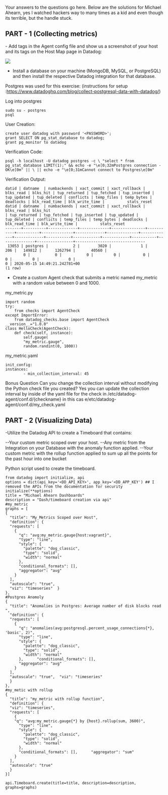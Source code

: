 Your answers to the questions go here.
Below are the solutions for Michael Ahearn, yes I watched hackers way to many times as a kid and even though its terrible, but the handle stuck.
<h2>PART - 1 (Collecting metrics)</h2>
- Add tags in the Agent config file and show us a screenshot of your host and its tags on the Host Map page in Datadog:


![](https://github.com/LordNykon/hiring-engineers/blob/solutions-engineer/Datadoghostmaptagging.jpg)


- Install a database on your machine (MongoDB, MySQL, or PostgreSQL) and then install the respective Datadog integration for that database.

Postgres was used for this exercise: (instructions for setup :https://www.datadoghq.com/blog/collect-postgresql-data-with-datadog/)

Log into postgres

```
sudo su - postgres
psql
```

User Creation:
```
create user datadog with password '<PASSWORD>';
grant SELECT ON pg_stat_database to datadog;
grant pg_monitor to datadog
```


Verification Code:
```
psql -h localhost -U datadog postgres -c \ "select * from pg_stat_database LIMIT(1);" && echo -e "\e[0;32mPostgres connection - OK\e[0m" || \ || echo -e "\e[0;31mCannot connect to Postgres\e[0m"
```


Verification Output:
```
datid | datname  | numbackends | xact_commit | xact_rollback | blks_read | blks_hit | tup_returned | tup_fetched | tup_inserted | tup_updated | tup_deleted | conflicts | temp_files | temp_bytes | deadlocks | blk_read_time | blk_write_time |          stats_reset           datid | datname  | numbackends | xact_commit | xact_rollback | blks_read | blks_hit 
| tup_returned | tup_fetched | tup_inserted | tup_updated | tup_deleted | conflicts | temp_files | temp_bytes | deadlocks | blk_read_time | blk_write_time |          stats_reset
-------+----------+-------------+-------------+---------------+-----------+----------+--------------+-------------+--------------+-------------+-------------+-----------+------------+------------+-----------+---------------+----------------+-------------------------------
 13053 | postgres |           2 |        3020 |             1 |       206 |   149812 |      1262794 |       40560 |    
        0 |           0 |           0 |         0 |          0 |          0 |         0 |             0 |
0 | 2020-05-15 14:49:21.242781+00
(1 row)
```


- Create a custom Agent check that submits a metric named my_metric with a random value between 0 and 1000.

my_metric.py
```
import random
try:
    from checks import AgentCheck
except ImportError:
    from datadog_checks.base import AgentCheck
__version__="1.0.0"
class HelloCheck(AgentCheck):
    def check(self, instance):
        self.gauge(
        "my_metric.gauge",
        random.randint(0, 1000))
```


my_metric.yaml
```
init_config:
instances:
        - min_collection_interval: 45
```


Bonus Question Can you change the collection interval without modifying the Python check file you created?
Yes you can update the collection interval by inside of the yaml file for the check in /etc/datadog-agent/conf.d/{checkname} in this cas e/etc/datadog-agent/conf.d/my_check.yaml

<h2>PART - 2 (Visualizing Data)</h2>

-Utilize the Datadog API to create a Timeboard that contains:

--Your custom metric scoped over your host.
--Any metric from the Integration on your Database with the anomaly function applied.
--Your custom metric with the rollup function applied to sum up all the points for the past hour into one bucket

Python script used to create the timeboard.

```
from datadog import initialize, api
options = dict(api_key='<DD_API_KEY>', app_key='<DD_APP_KEY') ## I removed the APIs from the documentation for security
initialize(**options)
title = "Michael Ahearn Dashboards"
description = "Dash/timeboard creation via api"
#my_metric
graphs = [
{
  "title": "My_Metrics Scoped over Host",
  "definition": {
  "requests": [
    {
      "q": "avg:my_metric.gauge{host:vagrant}",
      "type": "line",
      "style": {
        "palette": "dog_classic",
        "type": "solid",
        "width": "normal"
      },
      "conditional_formats": [],
      "aggregator": "avg"
    }
  ],
  "autoscale": "true",
  "viz": "timeseries"  }
},
#Postgres Anomoly
{
  "title": "Anomalies in Postgres: Average number of disk blocks read ",
  "definition": {
  "requests": [
    {
      "q": "anomalies(avg:postgresql.percent_usage_connections{*}, 'basic', 2)",
      "type": "line",
      "style": {
        "palette": "dog_classic",
        "type": "solid",
        "width": "normal"
      },      "conditional_formats": [],
      "aggregator": "avg"
    }
  ],
  "autoscale": "true",  "viz": "timeseries"
  }
},
#my_metic with rollup
{
  "title": "my_metric with rollup function",
  "definition": {
  "viz": "timeseries",
  "requests": [
    {
    "q": "avg:my_metric.gauge{*} by {host}.rollup(sum, 3600)",
      "type": "line",
      "style": {
        "palette": "dog_classic",
        "type": "solid",
        "width": "normal"
      },
      "conditional_formats": [],      "aggregator": "sum"
    }
  ],
  "autoscale": "true"
  }
}]

api.Timeboard.create(title=title, description=description, graphs=graphs)
```
